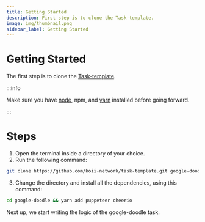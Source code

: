 ```yaml
---
title: Getting Started
description: First step is to clone the Task-template.
image: img/thumbnail.png
sidebar_label: Getting Started
---
```


# Getting Started

The first step is to clone the [Task-template](https://github.com/koii-network/task-template).

:::info

Make sure you have [node](https://nodejs.org/en/), npm, and [yarn](https://classic.yarnpkg.com/lang/en/docs/install/#mac-stable) installed before going forward.

:::

# Steps

1. Open the terminal inside a directory of your choice.
2. Run the following command:

```bash
git clone https://github.com/koii-network/task-template.git google-doodle
```

3. Change the directory and install all the dependencies, using this command:

```bash
cd google-doodle && yarn add puppeteer cheerio
```

Next up, we start writing the logic of the google-doodle task.
